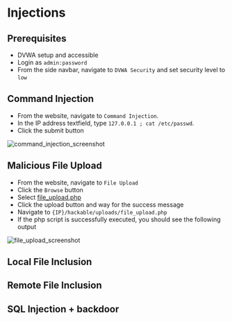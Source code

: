 # Injections

## Prerequisites

- DVWA setup and accessible
- Login as `admin:password`
- From the side navbar, navigate to `DVWA Security` and set security level to `low`

## Command Injection

- From the website, navigate to `Command Injection`.
- In the IP address textfield, type `127.0.0.1 ; cat /etc/passwd`.
- Click the submit button

<img src="/screenshots/command_injection.PNG" alt="command_injection_screenshot" />

## Malicious File Upload

- From the website, navigate to `File Upload`
- Click the `Browse` button
- Select [file_upload.php](utils/file_upload.php)
- Click the upload button and way for the success message
- Navigate to `{IP}/hackable/uploads/file_upload.php`
- If the php script is successfully executed, you should see the following output

<img src="/screenshots/file_upload.PNG" alt="file_upload_screenshot" />

## Local File Inclusion

## Remote File Inclusion

## SQL Injection + backdoor
